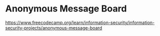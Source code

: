 # Anonymous Message Board

https://www.freecodecamp.org/learn/information-security/information-security-projects/anonymous-message-board
